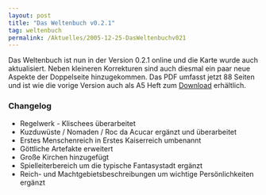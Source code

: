```yaml
---
layout: post
title: "Das Weltenbuch v0.2.1"
tag: weltenbuch
permalink: /Aktuelles/2005-12-25-DasWeltenbuchv021
---
```


<p>Das Weltenbuch ist nun in der Version 0.2.1 online und die Karte wurde auch aktualisiert. Neben kleineren Korrekturen sind auch diesmal ein paar neue Aspekte der Doppelseite hinzugekommen. Das PDF umfasst jetzt 88 Seiten und ist wie die vorige Version auch als A5 Heft zum <a href="/downloads">Download</a> erh&auml;ltlich.</p>
<h3>Changelog</h3>
<ul>
<li>Regelwerk - Klischees &uuml;berarbeitet</li>
<li>Kuzduw&uuml;ste / Nomaden / Roc da Acucar erg&auml;nzt und &uuml;berarbeitet</li>
<li>Erstes Menschenreich in Erstes Kaiserreich umbenannt</li>
<li>G&ouml;ttliche Artefakte erweitert</li>
<li>Gro&szlig;e Kirchen hinzugef&uuml;gt</li>
<li>Spielleiterbereich um die typische Fantasystadt erg&auml;nzt</li>
<li>Reich- und Machtgebietsbeschreibungen um wichtige Pers&ouml;nlichkeiten erg&auml;nzt</li>
</ul>


